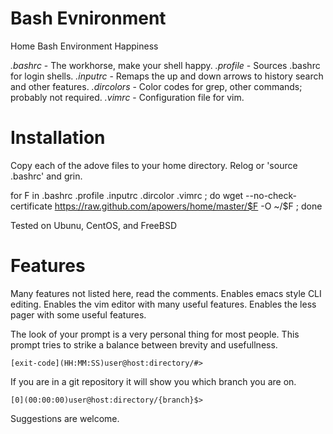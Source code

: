 Bash Evnironment
====

Home Bash Environment Happiness

*.bashrc* - The workhorse, make your shell happy.
*.profile* - Sources .bashrc for login shells.
*.inputrc* - Remaps the up and down arrows to history search and other features.
*.dircolors* - Color codes for grep, other commands; probably not required.
*.vimrc* - Configuration file for vim.

Installation
====
Copy each of the adove files to your home directory.
Relog or 'source .bashrc' and grin.

for F in .bashrc .profile .inputrc .dircolor .vimrc ; do wget --no-check-certificate https://raw.github.com/apowers/home/master/$F -O ~/$F ; done

Tested on Ubunu, CentOS, and FreeBSD

Features
====
Many features not listed here, read the comments.
Enables emacs style CLI editing.
Enables the vim editor with many useful features.
Enables the less pager with some useful features.

The look of your prompt is a very personal thing for most people.
This prompt tries to strike a balance between brevity and usefullness.

    [exit-code](HH:MM:SS)user@host:directory/#>

If you are in a git repository it will show you which branch you are on.

    [0](00:00:00)user@host:directory/{branch}$>

Suggestions are welcome.
